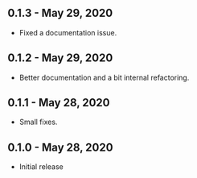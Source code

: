 ## 0.1.3 - May 29, 2020

* Fixed a documentation issue.

## 0.1.2 - May 29, 2020

* Better documentation and a bit internal refactoring.

## 0.1.1 - May 28, 2020

* Small fixes.

## 0.1.0 - May 28, 2020

* Initial release

